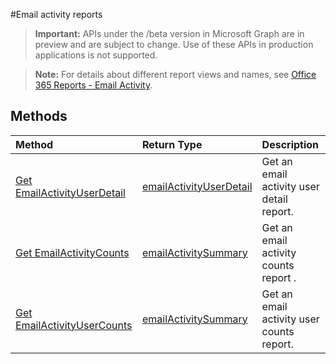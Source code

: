#Email activity reports

> **Important:** APIs under the /beta version in Microsoft Graph are in preview and are subject to change. Use of these APIs in production applications is not supported.

> **Note:** For details about different report views and names, see [Office 365 Reports - Email Activity](https://support.office.com/client/Email-activity-1cbe2c00-ca65-4fb9-9663-1bbfa58ebe44).

## Methods

| Method                                   | Return Type                              | Description                              |
| :--------------------------------------- | :--------------------------------------- | :--------------------------------------- |
| [Get EmailActivityUserDetail](../api/reportroot_emailactivityuserdetail.md) | [emailActivityUserDetail](../api/reportroot_emailactivityuserdetail.md#response) | Get an email activity user detail report. |
| [Get EmailActivityCounts](../api/reportroot_emailactivitycounts.md) | [emailActivitySummary](../api/reportroot_emailactivitycounts.md#response) | Get an email activity counts report .    |
| [Get EmailActivityUserCounts](../api/reportroot_emailactivityusercounts.md) | [emailActivitySummary](../api/reportroot_emailactivityusercounts.md#response) | Get an email activity user counts report. |
